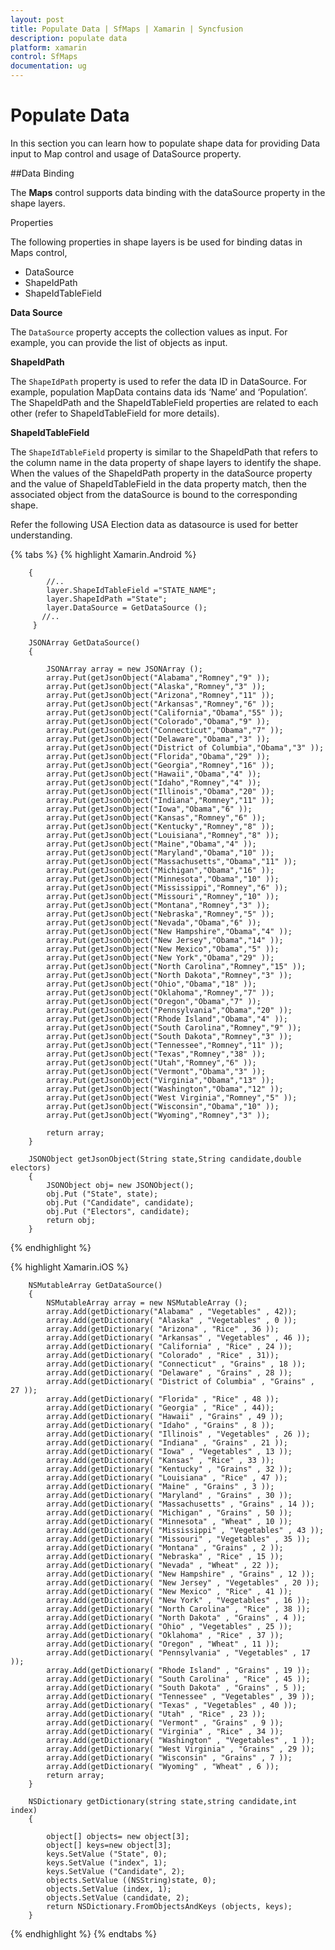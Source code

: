 ```yaml
---
layout: post
title: Populate Data | SfMaps | Xamarin | Syncfusion
description: populate data
platform: xamarin
control: SfMaps 
documentation: ug
---
```


# Populate Data

In this section you can learn how to populate shape data for providing Data input to Map control and usage of DataSource property.

##Data Binding

The **Maps** control supports data binding with the dataSource property in the shape layers.

Properties

The following properties in shape layers is be used for binding datas in Maps control,

* DataSource
* ShapeIdPath
* ShapeIdTableField

**Data Source**

The `DataSource` property accepts the collection values as input. For example, you can provide the list of objects as input.

**ShapeIdPath**

The `ShapeIdPath` property is used to refer the data ID in DataSource. For example, population MapData contains data ids ‘Name’ and ‘Population’. The ShapeIdPath and the ShapeIdTableField properties are related to each other (refer to ShapeIdTableField for more details).

**ShapeIdTableField**

The `ShapeIdTableField` property is similar to the ShapeIdPath that refers to the column name in the data property of shape layers to identify the shape. When the values of the ShapeIdPath property in the dataSource property and the value of ShapeIdTableField in the data property match, then the associated object from the dataSource is bound to the corresponding shape.

Refer the following USA Election data as datasource is used for better understanding.

{% tabs %}
{% highlight Xamarin.Android %}

	    {
            //..           
            layer.ShapeIdTableField ="STATE_NAME";
            layer.ShapeIdPath ="State";
            layer.DataSource = GetDataSource ();
           //..
         }

        JSONArray GetDataSource()
        {
			
            JSONArray array = new JSONArray ();
            array.Put(getJsonObject("Alabama","Romney","9" ));
            array.Put(getJsonObject("Alaska","Romney","3" ));
            array.Put(getJsonObject("Arizona","Romney","11" ));
            array.Put(getJsonObject("Arkansas","Romney","6" ));
            array.Put(getJsonObject("California","Obama","55" ));
            array.Put(getJsonObject("Colorado","Obama","9" ));
            array.Put(getJsonObject("Connecticut","Obama","7" ));
            array.Put(getJsonObject("Delaware","Obama","3" ));
            array.Put(getJsonObject("District of Columbia","Obama","3" ));
            array.Put(getJsonObject("Florida","Obama","29" ));
            array.Put(getJsonObject("Georgia","Romney","16" ));
            array.Put(getJsonObject("Hawaii","Obama","4" ));
            array.Put(getJsonObject("Idaho","Romney","4" ));
            array.Put(getJsonObject("Illinois","Obama","20" ));
            array.Put(getJsonObject("Indiana","Romney","11" ));
            array.Put(getJsonObject("Iowa","Obama","6" ));
            array.Put(getJsonObject("Kansas","Romney","6" ));
            array.Put(getJsonObject("Kentucky","Romney","8" ));
            array.Put(getJsonObject("Louisiana","Romney","8" ));
            array.Put(getJsonObject("Maine","Obama","4" ));
            array.Put(getJsonObject("Maryland","Obama","10" ));
            array.Put(getJsonObject("Massachusetts","Obama","11" ));
            array.Put(getJsonObject("Michigan","Obama","16" ));
            array.Put(getJsonObject("Minnesota","Obama","10" ));
            array.Put(getJsonObject("Mississippi","Romney","6" ));
            array.Put(getJsonObject("Missouri","Romney","10" ));
            array.Put(getJsonObject("Montana","Romney","3" ));
            array.Put(getJsonObject("Nebraska","Romney","5" ));
            array.Put(getJsonObject("Nevada","Obama","6" ));
            array.Put(getJsonObject("New Hampshire","Obama","4" ));
            array.Put(getJsonObject("New Jersey","Obama","14" ));
            array.Put(getJsonObject("New Mexico","Obama","5" ));
            array.Put(getJsonObject("New York","Obama","29" ));
            array.Put(getJsonObject("North Carolina","Romney","15" ));
            array.Put(getJsonObject("North Dakota","Romney","3" ));
            array.Put(getJsonObject("Ohio","Obama","18" ));
            array.Put(getJsonObject("Oklahoma","Romney","7" ));
            array.Put(getJsonObject("Oregon","Obama","7" ));
            array.Put(getJsonObject("Pennsylvania","Obama","20" ));
            array.Put(getJsonObject("Rhode Island","Obama","4" ));
            array.Put(getJsonObject("South Carolina","Romney","9" ));
            array.Put(getJsonObject("South Dakota","Romney","3" ));
            array.Put(getJsonObject("Tennessee","Romney","11" ));
            array.Put(getJsonObject("Texas","Romney","38" ));
            array.Put(getJsonObject("Utah","Romney","6" ));
            array.Put(getJsonObject("Vermont","Obama","3" ));
            array.Put(getJsonObject("Virginia","Obama","13" ));
            array.Put(getJsonObject("Washington","Obama","12" ));
            array.Put(getJsonObject("West Virginia","Romney","5" ));
            array.Put(getJsonObject("Wisconsin","Obama","10" ));
            array.Put(getJsonObject("Wyoming","Romney","3" ));

            return array;
        }

        JSONObject getJsonObject(String state,String candidate,double electors)
        {
            JSONObject obj= new JSONObject();
            obj.Put ("State", state);
            obj.Put ("Candidate", candidate);
            obj.Put ("Electors", candidate);
            return obj;
        }


{% endhighlight %}

{% highlight Xamarin.iOS %}

	    NSMutableArray GetDataSource()
        {
            NSMutableArray array = new NSMutableArray ();
            array.Add(getDictionary("Alabama" , "Vegetables" , 42));
            array.Add(getDictionary( "Alaska" , "Vegetables" , 0 ));
            array.Add(getDictionary( "Arizona" , "Rice" , 36 ));
            array.Add(getDictionary( "Arkansas" , "Vegetables" , 46 ));
            array.Add(getDictionary( "California" , "Rice" , 24 ));
            array.Add(getDictionary( "Colorado" , "Rice" , 31));
            array.Add(getDictionary( "Connecticut" , "Grains" , 18 ));
            array.Add(getDictionary( "Delaware" , "Grains" , 28 ));
            array.Add(getDictionary( "District of Columbia" , "Grains" , 27 ));
            array.Add(getDictionary( "Florida" , "Rice" , 48 ));
            array.Add(getDictionary( "Georgia" , "Rice" , 44));
            array.Add(getDictionary( "Hawaii" , "Grains" , 49 ));
            array.Add(getDictionary( "Idaho" , "Grains" , 8 ));
            array.Add(getDictionary( "Illinois" , "Vegetables" , 26 ));
            array.Add(getDictionary( "Indiana" , "Grains" , 21 ));
            array.Add(getDictionary( "Iowa" , "Vegetables" , 13 ));
            array.Add(getDictionary( "Kansas" , "Rice" , 33 ));
            array.Add(getDictionary( "Kentucky" , "Grains" , 32 ));
            array.Add(getDictionary( "Louisiana" , "Rice" , 47 ));
            array.Add(getDictionary( "Maine" , "Grains" , 3 ));
            array.Add(getDictionary( "Maryland" , "Grains" , 30 ));
            array.Add(getDictionary( "Massachusetts" , "Grains" , 14 ));
            array.Add(getDictionary( "Michigan" , "Grains" , 50 ));
            array.Add(getDictionary( "Minnesota" , "Wheat" , 10 ));
            array.Add(getDictionary( "Mississippi" , "Vegetables" , 43 ));
            array.Add(getDictionary( "Missouri" , "Vegetables" , 35 ));
            array.Add(getDictionary( "Montana" , "Grains" , 2 ));
            array.Add(getDictionary( "Nebraska" , "Rice" , 15 ));
            array.Add(getDictionary( "Nevada" , "Wheat" , 22 ));
            array.Add(getDictionary( "New Hampshire" , "Grains" , 12 ));
            array.Add(getDictionary( "New Jersey" , "Vegetables" , 20 ));
            array.Add(getDictionary( "New Mexico" , "Rice" , 41 ));
            array.Add(getDictionary( "New York" , "Vegetables" , 16 ));
            array.Add(getDictionary( "North Carolina" , "Rice" , 38 ));
            array.Add(getDictionary( "North Dakota" , "Grains" , 4 ));
            array.Add(getDictionary( "Ohio" , "Vegetables" , 25 ));
            array.Add(getDictionary( "Oklahoma" , "Rice" , 37 ));
            array.Add(getDictionary( "Oregon" , "Wheat" , 11 ));
            array.Add(getDictionary( "Pennsylvania" , "Vegetables" , 17 ));
            array.Add(getDictionary( "Rhode Island" , "Grains" , 19 ));
            array.Add(getDictionary( "South Carolina" , "Rice" , 45 ));
            array.Add(getDictionary( "South Dakota" , "Grains" , 5 ));
            array.Add(getDictionary( "Tennessee" , "Vegetables" , 39 ));
            array.Add(getDictionary( "Texas" , "Vegetables" , 40 ));
            array.Add(getDictionary( "Utah" , "Rice" , 23 ));
            array.Add(getDictionary( "Vermont" , "Grains" , 9 ));
            array.Add(getDictionary( "Virginia" , "Rice" , 34 ));
            array.Add(getDictionary( "Washington" , "Vegetables" , 1 ));
            array.Add(getDictionary( "West Virginia" , "Grains" , 29 ));
            array.Add(getDictionary( "Wisconsin" , "Grains" , 7 ));
            array.Add(getDictionary( "Wyoming" , "Wheat" , 6 ));
            return array;
        }

        NSDictionary getDictionary(string state,string candidate,int index)
        {
            
            object[] objects= new object[3];
            object[] keys=new object[3];
            keys.SetValue ("State", 0);
            keys.SetValue ("index", 1);
            keys.SetValue ("Candidate", 2);
            objects.SetValue ((NSString)state, 0);
            objects.SetValue (index, 1);
            objects.SetValue (candidate, 2);
            return NSDictionary.FromObjectsAndKeys (objects, keys);
        }


{% endhighlight %}
{% endtabs %}